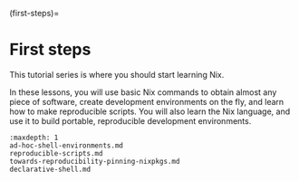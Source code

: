 (first-steps)=

# First steps

This tutorial series is where you should start learning Nix.

In these lessons, you will use basic Nix commands to obtain almost any piece of software, create development environments on the fly, and learn how to make reproducible scripts.
You will also learn the Nix language, and use it to build portable, reproducible development environments.

```{toctree}
:maxdepth: 1
ad-hoc-shell-environments.md
reproducible-scripts.md
towards-reproducibility-pinning-nixpkgs.md
declarative-shell.md
```
